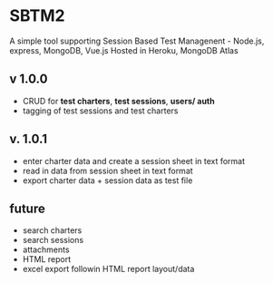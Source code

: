 # SBTM2
A simple tool supporting Session Based Test Managenent - Node.js, express, MongoDB, Vue.js
Hosted in Heroku, MongoDB Atlas

## v 1.0.0 

* CRUD for __test charters__, __test sessions__, __users/ auth__
* tagging of test sessions and test charters

## v. 1.0.1
* enter charter data and create a session sheet in text format
* read in data from session sheet in text format
* export charter data + session data as test file


## future
* search charters
* search sessions
* attachments
* HTML report
* excel export followin HTML report layout/data